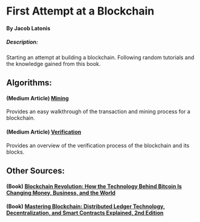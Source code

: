 # First Attempt at a Blockchain
#### By Jacob Latonis
##### Description:
Starting an attempt at building a blockchain. Following random tutorials and the knowledge gained from this book. 

## Algorithms:
#### (Medium Article) [Mining](https://medium.com/coinmonks/how-a-miner-adds-transactions-to-the-blockchain-in-seven-steps-856053271476)
Provides an easy walkthrough of the transaction and mining process for a blockchain.

#### (Medium Article) [Verification](https://medium.com/@blairlmarshall/how-do-miners-validate-transactions-c01b05f36231)
Provides an overview of the verification process of the blockchain and its blocks.

## Other Sources:
#### (Book) [Blockchain Revolution: How the Technology Behind Bitcoin Is Changing Money, Business, and the World](http://blockchain-revolution.com)
#### (Book) [Mastering Blockchain: Distributed Ledger Technology, Decentralization, and Smart Contracts Explained, 2nd    Edition](https://books.google.com/books/about/Mastering_Blockchain.html?id=3ZlUDwAAQBAJ)
